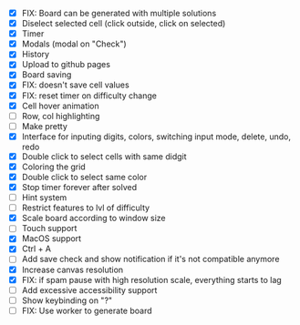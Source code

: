 - [x] FIX: Board can be generated with multiple solutions
- [x] Diselect selected cell (click outside, click on selected)
- [x] Timer
- [x] Modals (modal on "Check")
- [x] History
- [x] Upload to github pages
- [x] Board saving
- [x] FIX: doesn't save cell values
- [x] FIX: reset timer on difficulty change
- [x] Cell hover animation
- [ ] Row, col highlighting
- [ ] Make pretty
- [x] Interface for inputing digits, colors, switching input mode, delete, undo, redo
- [x] Double click to select cells with same didgit
- [x] Coloring the grid
- [x] Double click to select same color
- [x] Stop timer forever after solved
- [ ] Hint system
- [ ] Restrict features to lvl of difficulty
- [x] Scale board according to window size
- [ ] Touch support
- [x] MacOS support
- [x] Ctrl + A
- [ ] Add save check and show notification if it's not compatible anymore
- [x] Increase canvas resolution
- [x] FIX: if spam pause with high resolution scale, everything starts to lag
- [ ] Add excessive accessibility support
- [ ] Show keybinding on "?"
- [ ] FIX: Use worker to generate board
